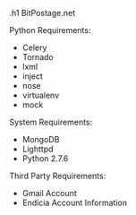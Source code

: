 .h1 BitPostage.net

Python Requirements:
* Celery
* Tornado
* lxml
* inject
* nose
* virtualenv
* mock

System Requirements:
* MongoDB
* Lighttpd
* Python 2.7.6

Third Party Requirements:
* Gmail Account
* Endicia Account Information

